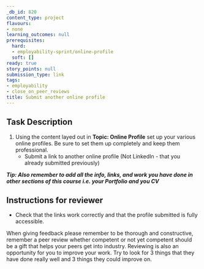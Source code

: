 ```yaml
---
_db_id: 820
content_type: project
flavours:
- none
learning_outcomes: null
prerequisites:
  hard:
  - employability-sprint/online-profile
  soft: []
ready: true
story_points: null
submission_type: link
tags:
- employability
- close_on_peer_reviews
title: Submit another online profile
---
```

## Task Description
1. Using the content layed out in **Topic: Online Profile** set up your various online profiles. Be sure to set them up completely and keep them professional.
    - Submit a link to another online profile (Not LinkedIn - that you already submitted previously)

***Tip: Also remember to add all the info, links, and work you have done in other sections of this course i.e. your Portfolio and you CV***

## Instructions for reviewer
- Check that the links work correctly and that the profile submitted is fully accessible.

When giving feedback please remember to be thorough and constructive, remember a peer review whether competent or not yet competent should be a gift that helps your peers get into industry. Reviewing is also an opportunity for you to improve your work. Try to look for 3 things that they have done really well and 3 things they could improve on.
